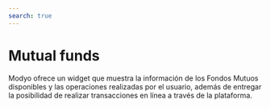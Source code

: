 ```yaml
---
search: true
---
```


# Mutual funds

Modyo ofrece un widget que muestra la información de los Fondos Mutuos disponibles y las operaciones realizadas por el usuario, además de entregar la posibilidad de realizar transacciones en línea a través de la plataforma.

<iframe id="widgetFrame" src="https://widgets.modyo.com/inversiones/fondos-mutuos" width="100%" frameBorder="0"  style="visibility:hidden;min-height:800px;overflow:auto;margin-top:20px;"/>

| Funcionalidad           | Descripción                                                                                                                                                                                                                                                                                                 |
|-------------------------|-------------------------------------------------------------------------------------------------------------------------------------------------------------------------------------------------------------------------------------------------------------------------------------------------------------|
| Layout de Fondos Mutuos | Muestra el conjunto de los fondos mutuos disponibles. Presenta un listado con las operaciones en tránsito asociadas a los fondos mutuos. Muestra el conjunto de fondos mutuos en los que el cliente tiene sus inversiones y la información de mercado respectiva. Permite cancelar operaciones en tránsito. |
| Información de Mercado  | Muestra la información esencial del fondo mutuo seleccionado. Permite Aportar o Rescatar desde el fondo/serie seleccionado.                                                                                                                                                                                 |
| Aporte de Fondo Mutuo   | Permite realizar Aportes al fondo mutuo seleccionado, definiendo la cuenta de inversión y el monto que se desea aportar.                                                                                                                                                                                    |
| Rescate de Fondo Mutuo  | Permite realizar Rescates de dinero desde el fondo mutuo seleccionado.                                                                                                                                                                                                                                      |

<script>

  export default {
    mounted() {

      function setIframeHeightCO(id, ht) {
          var ifrm = document.getElementById(id);
          if(ifrm) {
            ifrm.style.visibility = 'hidden';
            // some IE versions need a bit added or scrollbar appears
            ifrm.style.height = ht + 4 + "px";
            ifrm.style.visibility = 'visible';
          }
      }


      // iframed document sends its height using postMessage
      function handleDocHeightMsg(e) {
          // check origin
          if ( e.origin === 'https://widgets.modyo.com' ) {
              // parse data
              var data = JSON.parse( e.data );

              console.log('data:', data)
              // check data object
              if ( data['docHeight'] ) {
                  setIframeHeightCO( 'widgetFrame', data['docHeight'] );
              } else {
                  setIframeHeightCO( 'widgetFrame', 700 );
              }
          }
      }

      // assign message handler
      if ( window.addEventListener ) {
          window.addEventListener('message', handleDocHeightMsg, false);
      }
    }
  }

</script>
